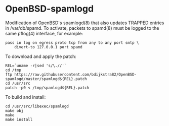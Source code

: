 # OpenBSD-spamlogd
Modification of OpenBSD's spamlogd(8) that also updates TRAPPED entries in /var/db/spamd.
To activate, packets to spamd(8) must be logged to the same pflog(4) interface, for example:

	pass in log on egress proto tcp from any to any port smtp \
		divert-to 127.0.0.1 port spamd

To download and apply the patch:

	REL=`uname -r|sed 's/\.//'`
	cd /tmp
	ftp https://raw.githubusercontent.com/bdijkstra82/OpenBSD-spamlogd/master/spamlogd${REL}.patch
	cd /usr/src
	patch -p0 < /tmp/spamlogd${REL}.patch

To build and install:

	cd /usr/src/libexec/spamlogd
	make obj
	make
	make install
